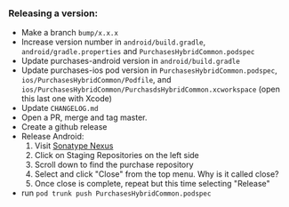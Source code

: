 ### Releasing a version: 

- Make a branch `bump/x.x.x`
- Increase version number in `android/build.gradle`, `android/gradle.properties` and `PurchasesHybridCommon.podspec`
- Update purchases-android version in `android/build.gradle`
- Update purchases-ios pod version in `PurchasesHybridCommon.podspec`, `ios/PurchasesHybridCommon/Podfile`, and `ios/PurchasesHybridCommon/PurchasdsHybridCommon.xcworkspace` (open this last one with Xcode)
- Update `CHANGELOG.md`
- Open a PR, merge and tag master.
- Create a github release
- Release Android:
  1. Visit [Sonatype Nexus](https://oss.sonatype.org/)
  1. Click on Staging Repositories on the left side
  1. Scroll down to find the purchase repository
  1. Select and click "Close" from the top menu. Why is it called close?
  1. Once close is complete, repeat but this time selecting "Release"
- run `pod trunk push PurchasesHybridCommon.podspec`
